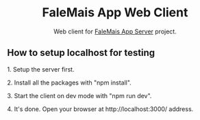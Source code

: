 <h1 align="center">FaleMais App Web Client</h1>
<p align="center">Web client for <a href="https://github.com/viniciuslucas95/falemais-server">FaleMais App Server</a> project.</p>
<h2>How to setup localhost for testing</h2>
<p>1. Setup the server first.</p>
<p>2. Install all the packages with "npm install".</p>
<p>3. Start the client on dev mode with "npm run dev".</p>
<p>4. It's done. Open your browser at http://localhost:3000/ address.</p>